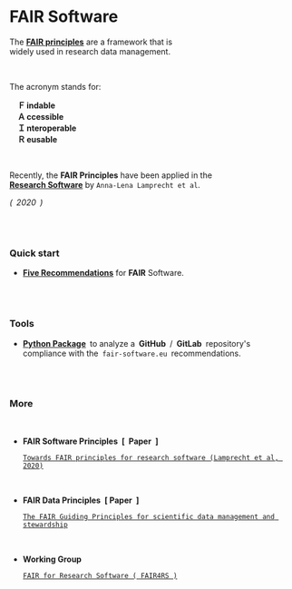 # FAIR Software

The **[FAIR principles][FAIR]** are a framework that is <br>
widely used in research data management.

<br>

The acronym stands for:

 **Ｆ indable** <br>
 **Ａ ccessible** <br>
 **Ｉ nteroperable** <br>
 **Ｒ eusable**

<br>

Recently, the **FAIR Principles** have been applied in the <br>
**[Research Software]** by `Anna-Lena Lamprecht et al`.

*( 2020 )* 

<br>
<br>

### Quick start

- **[Five Recommendations][FAIR Recommendations]** for **FAIR** Software.

<br>
<br>

### Tools

- **[Python Package][FAIR Software]** to analyze a **GitHub** / **GitLab** repository's <br>
compliance with the `fair-software.eu` recommendations.

<br>
<br>

### More

<br>

- **FAIR Software Principles [ Paper ]**
    
    [`Towards FAIR principles for research software (Lamprecht et al, 2020)`][FAIR Software Principles]

<br>

- **FAIR Data Principles [ Paper ]**

    [`The FAIR Guiding Principles for scientific data management and stewardship`][FAIR Data Principles]
    
<br>
    
- **Working Group** 

    [`FAIR for Research Software ( FAIR4RS )`][FAIR Group]



<!----------------------------------------------------------------------------->

[Research Software]: https://content.iospress.com/articles/data-science/ds190026


<!-----------------------------------{ FAIR }---------------------------------->

[FAIR Software Principles]: https://content.iospress.com/articles/data-science/ds190026
[FAIR Data Principles]: https://www.nature.com/articles/Headersdata201618
[FAIR Recommendations]: https://fair-software.eu/
[FAIR Software]: https://github.com/fair-software/howfairis
[FAIR Group]: https://www.rd-alliance.org/groups/fair-research-software-fair4rs-wg
[FAIR]: https://www.nature.com/articles/sdata201618